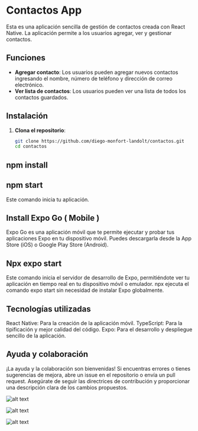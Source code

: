# Contactos App

Esta es una aplicación sencilla de gestión de contactos creada con React Native. La aplicación permite a los usuarios agregar, ver y gestionar contactos.

## Funciones

- **Agregar contacto**: Los usuarios pueden agregar nuevos contactos ingresando el nombre, número de teléfono y dirección de correo electrónico.
- **Ver lista de contactos**: Los usuarios pueden ver una lista de todos los contactos guardados.

## Instalación

1. **Clona el repositorio**:
   ```bash
   git clone https://github.com/diego-monfort-landolt/contactos.git
   cd contactos

## npm install

## npm start
Este comando inicia tu aplicación.

## Install Expo Go ( Mobile )
Expo Go es una aplicación móvil que te permite ejecutar y probar tus aplicaciones Expo en tu dispositivo móvil. Puedes descargarla desde la App Store (iOS) o Google Play Store (Android).

## Npx expo start
Este comando inicia el servidor de desarrollo de Expo, permitiéndote ver tu aplicación en tiempo real en tu dispositivo móvil o emulador. npx ejecuta el comando expo start sin necesidad de instalar Expo globalmente.

## Tecnologías utilizadas

React Native: Para la creación de la aplicación móvil.
TypeScript: Para la tipificación y mejor calidad del código.
Expo: Para el desarrollo y despliegue sencillo de la aplicación.

## Ayuda y colaboración

¡La ayuda y la colaboración son bienvenidas! Si encuentras errores o tienes sugerencias de mejora, abre un issue en el repositorio o envía un pull request. Asegúrate de seguir las directrices de contribución y proporcionar una descripción clara de los cambios propuestos.

![alt text](contactosIMG3.png)  

![alt text](contactosIMG1.png) 

 ![alt text](contactosIMG2.png)